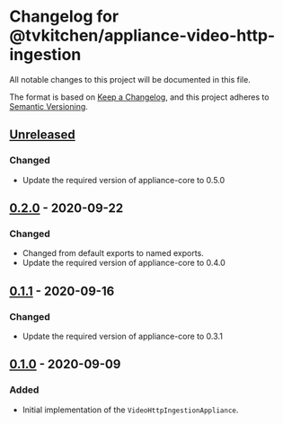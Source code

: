 # Changelog for @tvkitchen/appliance-video-http-ingestion

All notable changes to this project will be documented in this file.

The format is based on [Keep a Changelog](https://keepachangelog.com/en/1.0.0/),
and this project adheres to [Semantic Versioning](https://semver.org/spec/v2.0.0.html).

## [Unreleased]
### Changed
- Update the required version of appliance-core to 0.5.0

## [0.2.0] - 2020-09-22
### Changed
- Changed from default exports to named exports.
- Update the required version of appliance-core to 0.4.0

## [0.1.1] - 2020-09-16
### Changed
- Update the required version of appliance-core to 0.3.1

## [0.1.0] - 2020-09-09
### Added
- Initial implementation of the `VideoHttpIngestionAppliance`.

[Unreleased]: https://github.com/tvkitchen/appliances/compare/@tvkitchen/appliance-video-http-ingestion@0.2.0...HEAD
[0.2.0]: https://github.com/tvkitchen/appliances/releases/tag/@tvkitchen/appliance-video-http-ingestion@0.2.0
[0.1.1]: https://github.com/tvkitchen/appliances/releases/tag/@tvkitchen/appliance-video-http-ingestion@0.1.1
[0.1.0]: https://github.com/tvkitchen/appliances/releases/tag/@tvkitchen/appliance-video-http-ingestion@0.1.0


